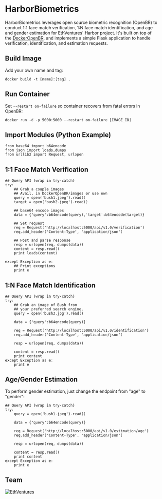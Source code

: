 HarborBiometrics
================
HarborBiometrics leverages open source biometric recognition (OpenBR) to conduct 1:1 face match verification, 1:N face match identification, and age and gender estimation for EthVentures' Harbor project. It's built on top of the [DockerOpenBR](https://github.com/EthVentures/DockerOpenBR), and implements a simple Flask application to handle verification, identification, and estimation requests.

## Build Image
Add your own name and tag:
```
docker build -t [name]:[tag] .
```
## Run Container
Set ```--restart on-failure``` so container recovers from fatal errors in OpenBR:
```
docker run -d -p 5000:5000 --restart on-failure [IMAGE_ID]
```

## Import Modules (Python Example)
```
from base64 import b64encode
from json import loads,dumps
from urllib2 import Request, urlopen
```

## 1:1 Face Match Verification
```
## Query API (wrap in try-catch)
try:
    ## Grab a couple images
    ## Avail. in DockerOpenBR/images or use own
    query = open('bush1.jpeg').read()
    target = open('bush2.jpeg').read()

    ## base64 encode images
    data = {'query':b64encode(query),'target':b64encode(target)}

    ## Set request
    req = Request('http://localhost:5000/api/v1.0/verification')
    req.add_header('Content-Type', 'application/json')

    ## Post and parse response
    resp = urlopen(req, dumps(data))
    content = resp.read()
    print loads(content)

except Exception as e:
    ## Print exceptions
    print e
```

## 1:N Face Match Identification
```
## Query API (wrap in try-catch)
try:
    ## Grab an image of Bush from
    ## your preferred search engine.  
    query = open('bush3.jpg').read()

    data = {'query':b64encode(query)}

    req = Request('http://localhost:5000/api/v1.0/identification')
    req.add_header('Content-Type', 'application/json')

    resp = urlopen(req, dumps(data))

    content = resp.read()
    print content
except Exception as e:
    print e
```

## Age/Gender Estimation
To perform gender estimation, just change the endpoint from "age" to "gender":
```
## Query API (wrap in try-catch)
try:
    query = open('bush1.jpeg').read()

    data = {'query':b64encode(query)}

    req = Request('http://localhost:5000/api/v1.0/estimation/age')
    req.add_header('Content-Type', 'application/json')

    resp = urlopen(req, dumps(data))

    content = resp.read()
    print content
except Exception as e:
    print e
```    

Team
----

[![EthVentures](https://github.com/EthVentures/CryptoTracker/raw/master/resources/img/ethventures-logo.png)](https://ethventures.io)
